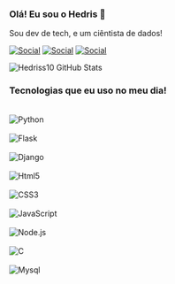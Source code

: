 ### Olá! Eu sou o Hedris 🧪
Sou dev de tech, e um ciêntista de dados!


[![Social](https://img.shields.io/badge/LinkedIn-0077B5?style=for-the-badge&logo=linkedin&logoColor=white)](https://www.linkedin.com/in/hedriss10/)
[![Social](https://img.shields.io/badge/Instagram-E4405F?style=for-the-badge&logo=instagram&logoColor=white)](https://www.instagram.com/hedriss10/)
[![Social](https://img.shields.io/badge/TikTok-000000?style=for-the-badge&logo=tiktok&logoColor=white)](https://www.instagram.com/hedriss10/)

![Hedriss10 GitHub Stats](https://github-readme-stats.vercel.app/api?username=Nyckzin10&show_icons=true&theme=dracula)


### Tecnologias que eu uso no meu dia! 

<div style="display: inline_block"><br/>
    <img  align="center" alt="Python" src="https://img.shields.io/badge/Python-3776AB?style=for-the-badge&logo=python&logoColor=yellow"/> 
</div>
<div style="display: inline_block"><br/>
    <img  align="center" alt="Flask" src="https://img.shields.io/badge/Flask-000000?style=for-the-badge&logo=flask&logoColor=white/"> 
</div>
<div style="display: inline_block"><br/>
    <img  align="center" alt="Django" src="
   https://img.shields.io/badge/Django-092E20?style=for-the-badge&logo=django&logoColor=white"> 
</div>
<div style="display: inline_block"><br/>
    <img  align="center" alt="Html5" src="https://img.shields.io/badge/HTML5-E34F26?style=for-the-badge&logo=html5&logoColor=white"> 
</div>
<div style="display: inline_block"><br/>
    <img  align="center" alt="CSS3" src="https://img.shields.io/badge/CSS-239120?&style=for-the-badge&logo=css3&logoColor=white"> 
</div>
<div style="display: inline_block"><br/>
    <img  align="center" alt="JavaScript" src="
    https://img.shields.io/badge/JavaScript-323330?style=for-the-badge&logo=javascript&logoColor=F7DF1E"> 
</div>
<div style="display: inline_block"><br/>
    <img  align="center" alt="Node.js" src="https://img.shields.io/badge/Node.js-43853D?style=for-the-badge&logo=node.js&logoColor=white"> 
</div>
<div style="display: inline_block"><br/>
    <img  align="center" alt="C" src="https://img.shields.io/badge/C-00599C?style=for-the-badge&logo=c&logoColor=white"> 
</div>
<div style="display: inline_block"><br/>
    <img  align="center" alt="Mysql" src="https://img.shields.io/badge/MySQL-00000F?style=for-the-badge&logo=mysql&logoColor=white"> 
</div>




